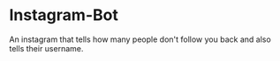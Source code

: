 # Instagram-Bot
An instagram that tells how many people don't follow you back and also tells their username.

